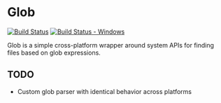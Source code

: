 Glob
====

[![Build Status][build_status]][build]
[![Build Status - Windows][build_status_win]][build_win]

Glob is a simple cross-platform wrapper around system APIs for finding files
based on glob expressions.

## TODO

* Custom glob parser with identical behavior across platforms

[build]: https://travis-ci.org/sryze/glob
[build_status]: https://travis-ci.org/sryze/glob.svg?branch=master
[build_win]: https://ci.appveyor.com/project/sryze/glob/branch/master
[build_status_win]: https://ci.appveyor.com/api/projects/status/mmy2ha5jqoi6dxa5/branch/master?svg=true
[findfiledocs]: https://docs.microsoft.com/en-us/windows/desktop/api/fileapi/nf-fileapi-findfirstfilea
